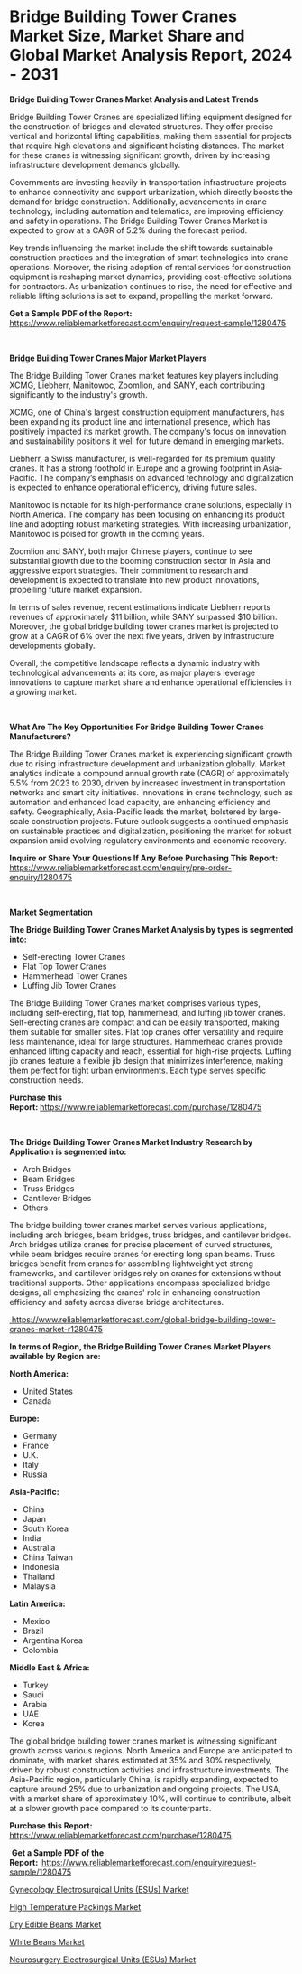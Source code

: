 <p><h1>Bridge Building Tower Cranes Market Size, Market Share and Global Market Analysis Report, 2024 - 2031</h1></p><p><strong>Bridge Building Tower Cranes Market Analysis and Latest Trends</strong></p>
<p><p>Bridge Building Tower Cranes are specialized lifting equipment designed for the construction of bridges and elevated structures. They offer precise vertical and horizontal lifting capabilities, making them essential for projects that require high elevations and significant hoisting distances. The market for these cranes is witnessing significant growth, driven by increasing infrastructure development demands globally. </p><p>Governments are investing heavily in transportation infrastructure projects to enhance connectivity and support urbanization, which directly boosts the demand for bridge construction. Additionally, advancements in crane technology, including automation and telematics, are improving efficiency and safety in operations. The Bridge Building Tower Cranes Market is expected to grow at a CAGR of 5.2% during the forecast period. </p><p>Key trends influencing the market include the shift towards sustainable construction practices and the integration of smart technologies into crane operations. Moreover, the rising adoption of rental services for construction equipment is reshaping market dynamics, providing cost-effective solutions for contractors. As urbanization continues to rise, the need for effective and reliable lifting solutions is set to expand, propelling the market forward.</p></p>
<p><strong>Get a Sample PDF of the Report:&nbsp;</strong> <a href="https://www.reliablemarketforecast.com/enquiry/request-sample/1280475?utm_campaign=950&utm_medium=2&utm_source=Github&utm_content=ia&utm_term=10122024&utm_id=bridge-building-tower-cranes">https://www.reliablemarketforecast.com/enquiry/request-sample/1280475</a></p>
<p>&nbsp;</p>
<p><strong>Bridge Building Tower Cranes Major Market Players</strong></p>
<p><p>The Bridge Building Tower Cranes market features key players including XCMG, Liebherr, Manitowoc, Zoomlion, and SANY, each contributing significantly to the industry's growth. </p><p>XCMG, one of China's largest construction equipment manufacturers, has been expanding its product line and international presence, which has positively impacted its market growth. The company's focus on innovation and sustainability positions it well for future demand in emerging markets.</p><p>Liebherr, a Swiss manufacturer, is well-regarded for its premium quality cranes. It has a strong foothold in Europe and a growing footprint in Asia-Pacific. The company’s emphasis on advanced technology and digitalization is expected to enhance operational efficiency, driving future sales.</p><p>Manitowoc is notable for its high-performance crane solutions, especially in North America. The company has been focusing on enhancing its product line and adopting robust marketing strategies. With increasing urbanization, Manitowoc is poised for growth in the coming years.</p><p>Zoomlion and SANY, both major Chinese players, continue to see substantial growth due to the booming construction sector in Asia and aggressive export strategies. Their commitment to research and development is expected to translate into new product innovations, propelling future market expansion.</p><p>In terms of sales revenue, recent estimations indicate Liebherr reports revenues of approximately $11 billion, while SANY surpassed $10 billion. Moreover, the global bridge building tower cranes market is projected to grow at a CAGR of 6% over the next five years, driven by infrastructure developments globally.</p><p>Overall, the competitive landscape reflects a dynamic industry with technological advancements at its core, as major players leverage innovations to capture market share and enhance operational efficiencies in a growing market.</p></p>
<p>&nbsp;</p>
<p><strong>What Are The Key Opportunities For Bridge Building Tower Cranes Manufacturers?</strong></p>
<p><p>The Bridge Building Tower Cranes market is experiencing significant growth due to rising infrastructure development and urbanization globally. Market analytics indicate a compound annual growth rate (CAGR) of approximately 5.5% from 2023 to 2030, driven by increased investment in transportation networks and smart city initiatives. Innovations in crane technology, such as automation and enhanced load capacity, are enhancing efficiency and safety. Geographically, Asia-Pacific leads the market, bolstered by large-scale construction projects. Future outlook suggests a continued emphasis on sustainable practices and digitalization, positioning the market for robust expansion amid evolving regulatory environments and economic recovery.</p></p>
<p><strong>Inquire or Share Your Questions If Any Before Purchasing This Report:</strong> <a href="https://www.reliablemarketforecast.com/enquiry/pre-order-enquiry/1280475?utm_campaign=950&utm_medium=2&utm_source=Github&utm_content=ia&utm_term=10122024&utm_id=bridge-building-tower-cranes">https://www.reliablemarketforecast.com/enquiry/pre-order-enquiry/1280475</a></p>
<p>&nbsp;</p>
<p><strong>Market Segmentation</strong></p>
<p><strong>The Bridge Building Tower Cranes Market Analysis by types is segmented into:</strong></p>
<p><ul><li>Self-erecting Tower Cranes</li><li>Flat Top Tower Cranes</li><li>Hammerhead Tower Cranes</li><li>Luffing Jib Tower Cranes</li></ul></p>
<p><p>The Bridge Building Tower Cranes market comprises various types, including self-erecting, flat top, hammerhead, and luffing jib tower cranes. Self-erecting cranes are compact and can be easily transported, making them suitable for smaller sites. Flat top cranes offer versatility and require less maintenance, ideal for large structures. Hammerhead cranes provide enhanced lifting capacity and reach, essential for high-rise projects. Luffing jib cranes feature a flexible jib design that minimizes interference, making them perfect for tight urban environments. Each type serves specific construction needs.</p></p>
<p><strong>Purchase this Report:&nbsp;</strong><a href="https://www.reliablemarketforecast.com/purchase/1280475?utm_campaign=950&utm_medium=2&utm_source=Github&utm_content=ia&utm_term=10122024&utm_id=bridge-building-tower-cranes">https://www.reliablemarketforecast.com/purchase/1280475</a></p>
<p>&nbsp;</p>
<p><strong>The Bridge Building Tower Cranes Market Industry Research by Application is segmented into:</strong></p>
<p><ul><li>Arch Bridges</li><li>Beam Bridges</li><li>Truss Bridges</li><li>Cantilever Bridges</li><li>Others</li></ul></p>
<p><p>The bridge building tower cranes market serves various applications, including arch bridges, beam bridges, truss bridges, and cantilever bridges. Arch bridges utilize cranes for precise placement of curved structures, while beam bridges require cranes for erecting long span beams. Truss bridges benefit from cranes for assembling lightweight yet strong frameworks, and cantilever bridges rely on cranes for extensions without traditional supports. Other applications encompass specialized bridge designs, all emphasizing the cranes' role in enhancing construction efficiency and safety across diverse bridge architectures.</p></p>
<p><a href="https://www.reliablemarketforecast.com/global-bridge-building-tower-cranes-market-r1280475?utm_campaign=950&utm_medium=2&utm_source=Github&utm_content=ia&utm_term=10122024&utm_id=bridge-building-tower-cranes">&nbsp;https://www.reliablemarketforecast.com/global-bridge-building-tower-cranes-market-r1280475</a></p>
<p><strong>In terms of Region, the Bridge Building Tower Cranes Market Players available by Region are:</strong></p>
<p>
    <p> <strong> North America: </strong>
        <ul>
            <li>United States</li>
            <li>Canada</li>
        </ul>
        </p> 
    <p> <strong> Europe: </strong>
        <ul>
            <li>Germany</li>
            <li>France</li>
            <li>U.K.</li>
            <li>Italy</li>
            <li>Russia</li>
        </ul>
        </p> 
    <p> <strong> Asia-Pacific: </strong>
        <ul>
            <li>China</li>
            <li>Japan</li>
            <li>South Korea</li>
            <li>India</li>
            <li>Australia</li>
            <li>China Taiwan</li>
            <li>Indonesia</li>
            <li>Thailand</li>
            <li>Malaysia</li>
        </ul>
        </p> 
    <p> <strong> Latin America: </strong>
        <ul>
            <li>Mexico</li>
            <li>Brazil</li>
            <li>Argentina Korea</li>
            <li>Colombia</li>
        </ul>
        </p> 
    <p> <strong> Middle East & Africa: </strong>
        <ul>
            <li>Turkey</li>
            <li>Saudi</li>
            <li>Arabia</li>
            <li>UAE</li>
            <li>Korea</li>
        </ul>
    </p>
    </p>
<p><p>The global bridge building tower cranes market is witnessing significant growth across various regions. North America and Europe are anticipated to dominate, with market shares estimated at 35% and 30% respectively, driven by robust construction activities and infrastructure investments. The Asia-Pacific region, particularly China, is rapidly expanding, expected to capture around 25% due to urbanization and ongoing projects. The USA, with a market share of approximately 10%, will continue to contribute, albeit at a slower growth pace compared to its counterparts.</p></p>
<p><strong>Purchase this Report: </strong><a href="https://www.reliablemarketforecast.com/purchase/1280475?utm_campaign=950&utm_medium=2&utm_source=Github&utm_content=ia&utm_term=10122024&utm_id=bridge-building-tower-cranes">https://www.reliablemarketforecast.com/purchase/1280475</a></p>
<p>&nbsp;<strong>Get a Sample PDF of the Report:&nbsp;&nbsp;</strong><a href="https://www.reliablemarketforecast.com/enquiry/request-sample/1280475?utm_campaign=950&utm_medium=2&utm_source=Github&utm_content=ia&utm_term=10122024&utm_id=bridge-building-tower-cranes">https://www.reliablemarketforecast.com/enquiry/request-sample/1280475</a></p>
<p><strong></strong></p>
<p><p><a href="https://github.com/lashaunm5st/Market-Research-Report-List-1/blob/main/gynecology-electrosurgical-units-esus-market.md?utm_campaign=950&utm_medium=2&utm_source=Github&utm_content=ia&utm_term=10122024&utm_id=bridge-building-tower-cranes">Gynecology Electrosurgical Units (ESUs) Market</a></p><p><a href="https://www.linkedin.com/pulse/report-impact-latest-trends-high-temperature-packings-market-3shgf?utm_campaign=950&utm_medium=2&utm_source=Github&utm_content=ia&utm_term=10122024&utm_id=bridge-building-tower-cranes">High Temperature Packings Market</a></p><p><a href="https://www.linkedin.com/pulse/dry-edible-beans-market-growth-forecast-global-analysis-54-9nuue?utm_campaign=950&utm_medium=2&utm_source=Github&utm_content=ia&utm_term=10122024&utm_id=bridge-building-tower-cranes">Dry Edible Beans Market</a></p><p><a href="https://www.linkedin.com/pulse/detailed-white-beans-market-trend-analysis-projected-141-j4ihe?utm_campaign=950&utm_medium=2&utm_source=Github&utm_content=ia&utm_term=10122024&utm_id=bridge-building-tower-cranes">White Beans Market</a></p><p><a href="https://github.com/kimberjam0i/Market-Research-Report-List-1/blob/main/neurosurgery-electrosurgical-units-esus-market.md?utm_campaign=950&utm_medium=2&utm_source=Github&utm_content=ia&utm_term=10122024&utm_id=bridge-building-tower-cranes">Neurosurgery Electrosurgical Units (ESUs) Market</a></p></p>